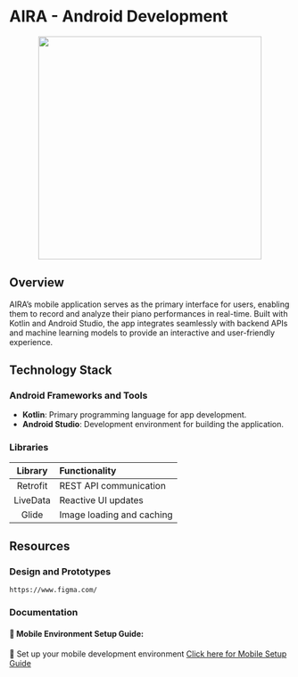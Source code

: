 # AIRA - Android Development
<p align="center" ><img src="https://upload.wikimedia.org/wikipedia/commons/1/11/Kotlin_logo_2021.svg" width="400"/> </p>

## Overview

AIRA’s mobile application serves as the primary interface for users, enabling them to record and analyze their piano performances in real-time. Built with Kotlin and Android Studio, the app integrates seamlessly with backend APIs and machine learning models to provide an interactive and user-friendly experience.

## Technology Stack

### Android Frameworks and Tools
- **Kotlin**: Primary programming language for app development.
- **Android Studio**: Development environment for building the application.

### Libraries
| Library        | Functionality              |
|:------------------:|:--------------------------|
| Retrofit         | REST API communication   | 
| LiveData         | Reactive UI updates      | 
| Glide            | Image loading and caching| 

## Resources
### Design and Prototypes
```
https://www.figma.com/
```
### Documentation
#### 📲 Mobile Environment Setup Guide:
🚀 Set up your mobile development environment
[Click here for Mobile Setup Guide](https://github.com/TCHWG/)


